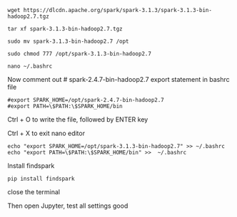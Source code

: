 
```
wget https://dlcdn.apache.org/spark/spark-3.1.3/spark-3.1.3-bin-hadoop2.7.tgz

tar xf spark-3.1.3-bin-hadoop2.7.tgz

sudo mv spark-3.1.3-bin-hadoop2.7 /opt

sudo chmod 777 /opt/spark-3.1.3-bin-hadoop2.7
```

```
nano ~/.bashrc
```

Now comment out # spark-2.4.7-bin-hadoop2.7 export statement in bashrc file

```
#export SPARK_HOME=/opt/spark-2.4.7-bin-hadoop2.7
#export PATH=\$PATH:\$SPARK_HOME/bin
```

Ctrl + O to write the file, followed by ENTER key

Ctrl + X to exit nano editor

```
echo "export SPARK_HOME=/opt/spark-3.1.3-bin-hadoop2.7" >> ~/.bashrc
echo "export PATH=\$PATH:\$SPARK_HOME/bin" >>  ~/.bashrc
```

Install findspark

```
pip install findspark
```

close the terminal

Then open Jupyter, test all settings good
